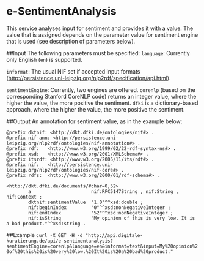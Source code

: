 # e-SentimentAnalysis
This service analyses input for sentiment and provides it with a value. The value that is assigned depends on the parameter value for sentiment engine that is used (see description of parameters below).

##Input
The following parameters must be specified:
`language`: Currently only English (`en`) is supported.

`informat`: The usual NIF set if accepted input formats (http://persistence.uni-leipzig.org/nlp2rdf/specification/api.html).

`sentimentEngine`: Currently, two engines are offered. `corenlp` (based on the corresponding Stanford CoreNLP code) returns an integer value, where the higher the value, the more positive the sentiment. `dfki` is a dictionary-based approach, where the higher the value, the more positive the sentiment.

##Output
An annotation for sentiment value, as in the example below:
```
@prefix dktnif: <http://dkt.dfki.de/ontologies/nif#> .
@prefix nif-ann: <http://persistence.uni-leipzig.org/nlp2rdf/ontologies/nif-annotation#> .
@prefix rdf:   <http://www.w3.org/1999/02/22-rdf-syntax-ns#> .
@prefix xsd:   <http://www.w3.org/2001/XMLSchema#> .
@prefix itsrdf: <http://www.w3.org/2005/11/its/rdf#> .
@prefix nif:   <http://persistence.uni-leipzig.org/nlp2rdf/ontologies/nif-core#> .
@prefix rdfs:  <http://www.w3.org/2000/01/rdf-schema#> .

<http://dkt.dfki.de/documents/#char=0,52>
        a                      nif:RFC5147String , nif:String , nif:Context ;
        dktnif:sentimentValue  "1.0"^^xsd:double ;
        nif:beginIndex         "0"^^xsd:nonNegativeInteger ;
        nif:endIndex           "52"^^xsd:nonNegativeInteger ;
        nif:isString           "My opinion of this is very low. It is a bad product."^^xsd:string .
```

##Example
`curl -X GET -H -d "http://api.digitale-kuratierung.de/api/e-sentimentanalysis?sentimentEngine=corenlp&language=en&informat=text&input=My%20opinion%20of%20this%20is%20very%20low.%20It%20is%20a%20bad%20product."`
